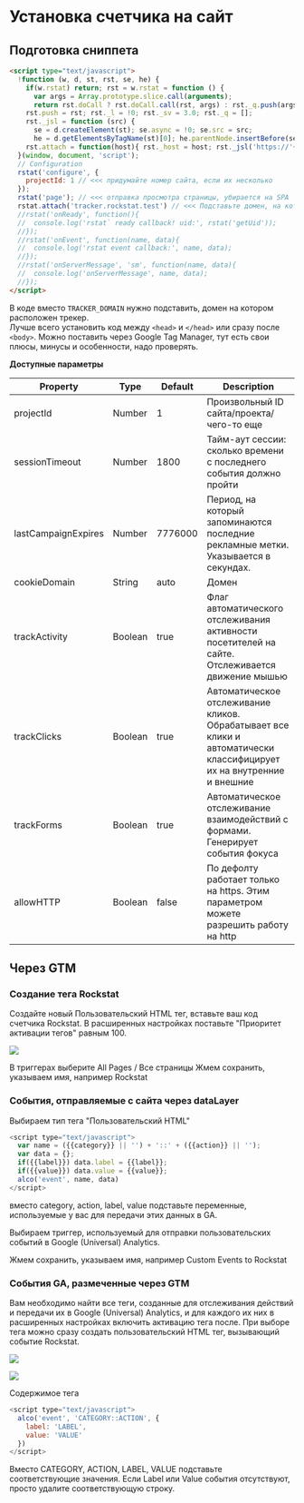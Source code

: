 # Установка счетчика на сайт

## Подготовка сниппета

```html
<script type="text/javascript">
  !function (w, d, st, rst, se, he) {
    if(w.rstat) return; rst = w.rstat = function () {
      var args = Array.prototype.slice.call(arguments);
      return rst.doCall ? rst.doCall.call(rst, args) : rst._q.push(args); };
    rst.push = rst; rst._l = !0; rst._sv = 3.0; rst._q = [];
    rst._jsl = function (src) {
      se = d.createElement(st); se.async = !0; se.src = src;
      he = d.getElementsByTagName(st)[0]; he.parentNode.insertBefore(se, he); };
    rst.attach = function(host){ rst._host = host; rst._jsl('https://'+rst._host+'/lib.js'); }
  }(window, document, 'script');
  // Configuration
  rstat('configure', {
    projectId: 1 // <<< придумайте номер сайта, если их несколько
  });
  rstat('page'); // <<< отправка просмотра страницы, убирается на SPA
  rstat.attach('tracker.rockstat.test') // <<< Подставьте домен, на котором расположен трекер
  //rstat('onReady', function(){
  //  console.log('rstat` ready callback! uid:', rstat('getUid'));
  //});
  //rstat('onEvent', function(name, data){
  //  console.log('rstat event callback:', name, data);
  //});
  //rstat('onServerMessage', 'sm', function(name, data){
  //  console.log('onServerMessage', name, data);
  //});
</script>
```

В коде вместо `TRACKER_DOMAIN` нужно подставить, домен на котором расположен трекер.  
Лучше всего установить код между `<head>` и `</head>` или сразу после `<body>`. Можно поставить через Google Tag Manager, тут есть свои плюсы, минусы и особенности, надо проверять.

**Доступные параметры**

| Property          |Type       |Default    |Description
|---------------------|---------|---------|--------------------------------------------------------------------------------------------------------------------------|
| projectId           | Number  | 1       | Произвольный ID сайта/проекта/чего-то еще                                                                                |
| sessionTimeout      | Number  | 1800    | Тайм-аут сессии: сколько времени с   последнего события должно пройти                                                    |
| lastCampaignExpires | Number  | 7776000 | Период, на который запоминаются   последние рекламные метки. Указывается в секундах.                                      |
| cookieDomain        | String  | auto    | Домен                                                                                                                    |
| trackActivity       | Boolean | true    | Флаг автоматического отслеживания   активности посетителей на сайте. Отслеживается движение мышью                        |
| trackClicks         | Boolean | true    | Автоматическое отслеживание   кликов. Обрабатывает все клики и автоматически классифицирует их на   внутренние и внешние |
| trackForms          | Boolean | true    | Автоматическое отслеживание   взаимодействий с формами. Генерирует события фокуса                                        |
| allowHTTP           | Boolean | false   | По дефолту работает только на   https. Этим параметром можете разрешить работу на http                                   |


## Через GTM



### Создание тега Rockstat

Создайте новый Пользовательский HTML тег, вставьте ваш код счетчика Rockstat.
В расширенных настройках поставьте "Приоритет активации тегов" равным 100.

![](_media/alcojs_setup/gtm_tag_creation.png)

В триггерах выберите All Pages / Все страницы
Жмем сохранить, указываем имя, например Rockstat

### События, отправляемые с сайта через dataLayer

Выбираем тип тега "Пользовательский HTML"
```javascript
<script type="text/javascript">
  var name = ({{category}} || '') + '::' + ({{action}} || '');
  var data = {};
  if({{label}}) data.label = {{label}};
  if({{value}}) data.value = {{value}};
  alco('event', name, data)
</script>
```

вместо category, action, label, value подставьте переменные, используемые у вас для передачи этих данных в GA.

Выбираем триггер, используемый для отправки пользовательских событий в Google (Universal) Analytics.

Жмем сохранить, указываем имя, например Custom Events to Rockstat

### События GA, размеченные через GTM

Вам необходимо найти все теги, созданные для отслеживания действий и передачи их в Google (Universal) Analytics, и для каждого их них в расширенных настройках включить активацию тега после. При выборе тега можно сразу создать пользовательский HTML тег, вызывающий событие Rockstat.

![](_media/alcojs_setup/activate_gtm_tag.png)

![](_media/alcojs_setup/choose_gtmtag.png)

Содержимое тега

```javascript
<script type="text/javascript">
  alco('event', 'CATEGORY::ACTION', {
    label: 'LABEL',
    value: 'VALUE'
  })
</script>
```

Вместо CATEGORY, ACTION, LABEL, VALUE подставьте соответствующие значения. Если Label или Value события отсутствуют, просто удалите соответствующую строку.
